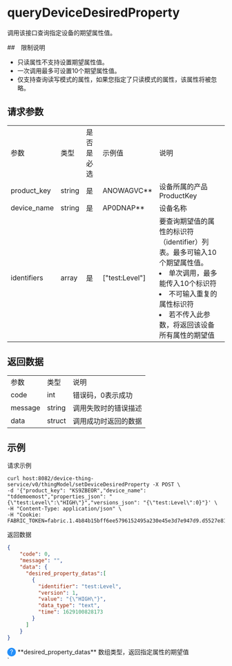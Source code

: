 # queryDeviceDesiredProperty
调用该接口查询指定设备的期望属性值。

##　限制说明
* 只读属性不支持设置期望属性值。
* 一次调用最多可设置10个期望属性值。
* 仅支持查询读写模式的属性，如果您指定了只读模式的属性，该属性将被忽略。

## 请求参数

<table>
<tr> <td>参数</td> <td>类型</td> <td>是否是必选</td> <td>示例值</td> <td>说明</td> </tr>
<tr>
    <td>product_key</td>
    <td>string</td>
    <td>是</td>
    <td>ANOWAGVC**</td>
    <td>设备所属的产品ProductKey</td>
</tr>
<tr>
    <td>device_name</td>
    <td>string</td>
    <td>是</td>
    <td>AP0DNAP**</td>
    <td>设备名称</td>
</tr>
<tr>
    <td>identifiers</td>
    <td>array</td>
    <td>是</td>
    <td>["test:Level"]</td>
    <td>要查询期望值的属性的标识符（identifier）列表。最多可输入10个期望属性值。
        <li>单次调用，最多能传入10个标识符</li>
        <li>不可输入重复的属性标识符</li>
        <li>若不传入此参数，将返回该设备所有属性的期望值</li>
    </td>
</tr>
</table>

## 返回数据

<table>
<tr> <td>参数</td> <td>类型</td> <td>说明</td> </tr>
<tr>
    <td>code</td>
    <td>int</td>
    <td>错误码，0表示成功</td>
</tr>
<tr>
    <td>message</td>
    <td>string</td>
    <td>调用失败时的错误描述</td>
</tr>
<tr>
    <td>data</td>
    <td>struct</td>
    <td>调用成功时返回的数据</td>
</tr>
</table>

## 示例

请求示例
```
curl host:8082/device-thing-service/v0/thingModel/setDeviceDesiredProperty -X POST \
-d '{"product_key": "KS9ZBEOR","device_name": "tddemoemost","properties_json": "{\"test:Level\":\"HIGH\"}","versions_json": "{\"test:Level\":0}"}' \
-H "Content-Type: application/json" \
-H "Cookie: FABRIC_TOKEN=fabric.1.4b84b15bff6ee5796152495a230e45e3d7e947d9.d5527e81265b78e47b7891e3ad18d4cdddd3fda2.1629086990.c24c2f07" 
```

返回数据
```json
{
    "code": 0,
    "message": "",
    "data": {
      "desired_property_datas":[
        {
          "identifier": "test:Level",
          "version": 1,
          "value": "{\"HIGH\"}",
          "data_type": "text",
          "time": 1629100828173
        }
      ]
    }
}
```
<div>
<span style="border-radius: 50%; height: 20px; width: 20px; display: inline-block; background: #238ff9; vertical-align: center;">
  <span style="display: block; color: #FFFFFF; height: 20px; line-height: 20px; text-align: center">?</span>
</span>
**desired_property_datas** 数组类型，返回指定属性的期望值
</div>`